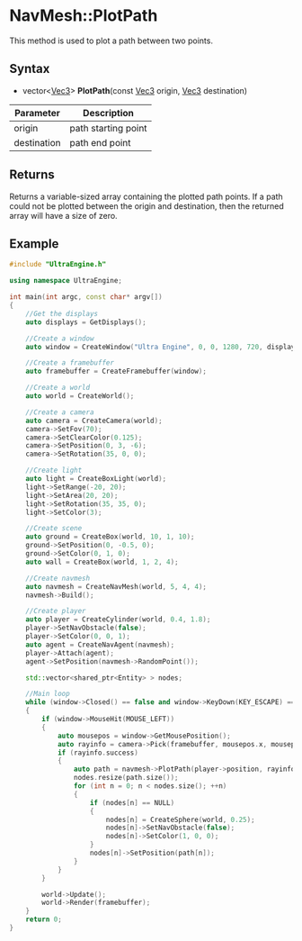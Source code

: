# NavMesh::PlotPath

This method is used to plot a path between two points.

## Syntax

- vector<[Vec3](Vec3.md)\> **PlotPath**(const [Vec3](Vec3.md) origin, [Vec3](Vec3.md) destination)

| Parameter | Description |
|---|---|
| origin | path starting point |
| destination | path end point |

## Returns

Returns a variable-sized array containing the plotted path points. If a path could not be plotted between the origin and destination, then the returned array will have a size of zero. 

## Example

```c++
#include "UltraEngine.h"

using namespace UltraEngine;

int main(int argc, const char* argv[])
{
    //Get the displays
    auto displays = GetDisplays();

    //Create a window
    auto window = CreateWindow("Ultra Engine", 0, 0, 1280, 720, displays[0], WINDOW_CENTER | WINDOW_TITLEBAR);

    //Create a framebuffer
    auto framebuffer = CreateFramebuffer(window);

    //Create a world
    auto world = CreateWorld();

    //Create a camera    
    auto camera = CreateCamera(world);
    camera->SetFov(70);
    camera->SetClearColor(0.125);
    camera->SetPosition(0, 3, -6);
    camera->SetRotation(35, 0, 0);

    //Create light
    auto light = CreateBoxLight(world);
    light->SetRange(-20, 20);
    light->SetArea(20, 20);
    light->SetRotation(35, 35, 0);
    light->SetColor(3);

    //Create scene
    auto ground = CreateBox(world, 10, 1, 10);
    ground->SetPosition(0, -0.5, 0);
    ground->SetColor(0, 1, 0);
    auto wall = CreateBox(world, 1, 2, 4);

    //Create navmesh
    auto navmesh = CreateNavMesh(world, 5, 4, 4);
    navmesh->Build();

    //Create player
    auto player = CreateCylinder(world, 0.4, 1.8);
    player->SetNavObstacle(false);
    player->SetColor(0, 0, 1);
    auto agent = CreateNavAgent(navmesh);
    player->Attach(agent);
    agent->SetPosition(navmesh->RandomPoint());

    std::vector<shared_ptr<Entity> > nodes;

    //Main loop
    while (window->Closed() == false and window->KeyDown(KEY_ESCAPE) == false)
    {
        if (window->MouseHit(MOUSE_LEFT))
        {
            auto mousepos = window->GetMousePosition();
            auto rayinfo = camera->Pick(framebuffer, mousepos.x, mousepos.y);
            if (rayinfo.success)
            {
                auto path = navmesh->PlotPath(player->position, rayinfo.position);
                nodes.resize(path.size());
                for (int n = 0; n < nodes.size(); ++n)
                {
                    if (nodes[n] == NULL)
                    {
                        nodes[n] = CreateSphere(world, 0.25);
                        nodes[n]->SetNavObstacle(false);
                        nodes[n]->SetColor(1, 0, 0);
                    }
                    nodes[n]->SetPosition(path[n]);
                }
            }
        }

        world->Update();
        world->Render(framebuffer);
    }
    return 0;
}
```
